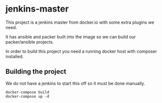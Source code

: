jenkins-master
=========================

This project is a jenkins master from docker.io with some extra plugins we need.

It has ansible and packer built into the image so we can build our packer/ansible projects.

In order to build this project you need a running docker host with composer installed.

## Building the project

We do not have a jenkins to start this off so it must be done manually.

	docker-compose build
	docker-compose up -d